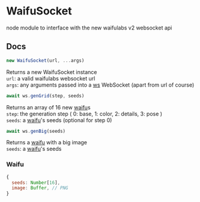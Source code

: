 # WaifuSocket

node module to interface with the new waifulabs v2 websocket api

## Docs
```js
new WaifuSocket(url, ...args)
```
Returns a new WaifuSocket instance\
`url`: a valid waifulabs websocket url\
`args`: any arguments passed into a [ws](https://github.com/websockets/ws) WebSocket (apart from url of course)

```js
await ws.genGrid(step, seeds)
```
Returns an array of 16 new [waifu](#waifu)s\
`step`: the generation step
( 0: base, 1: color, 2: details, 3: pose )\
`seeds`: a [waifu](#waifu)'s seeds (optional for step 0)

```js
await ws.genBig(seeds)
```
Returns a [waifu](#waifu) with a big image\
`seeds`: a [waifu](#waifu)'s seeds

### Waifu
```js
{
  seeds: Number[16],
  image: Buffer, // PNG
}
```